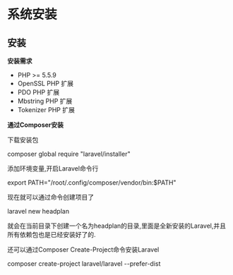 # 系统安装

## 安装

**安装需求**

* PHP &gt;= 5.5.9
* OpenSSL PHP 扩展
* PDO PHP 扩展
* Mbstring PHP 扩展
* Tokenizer PHP 扩展

**通过Composer安装**

下载安装包

composer global require "laravel\/installer"

添加环境变量,开启Laravel命令行

export PATH="\/root\/.config\/composer\/vendor\/bin:$PATH"





现在就可以通过命令创建项目了

laravel new headplan

就会在当前目录下创建一个名为headplan的目录,里面是全新安装的Laravel,并且所有依赖包也是已经安装好了的.





还可以通过Composer Create-Project命令安装Laravel

composer create-project laravel\/laravel --prefer-dist



